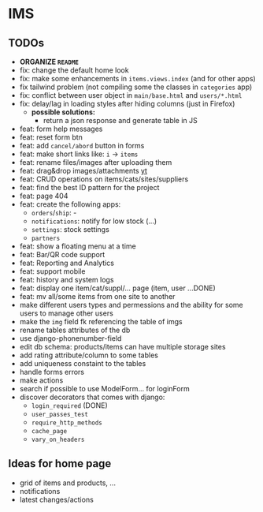 # IMS

## TODOs
- **ORGANIZE `README`**
- fix: change the default home look
- fix: make some enhancements in `items.views.index` (and for other apps)
- fix tailwind problem (not compiling some the classes in `categories` app)
- fix: conflict between user object in `main/base.html` and `users/*.html`
- fix: delay/lag in loading styles after hiding columns (just in Firefox)
    - **possible solutions:**
        - return a json response and generate table in JS
- feat: form help messages
- feat: reset form btn
- feat: add `cancel/abord` button in forms
- feat: make short links like: `i` -> `items`
- feat: rename files/images after uploading them
- feat: drag&drop images/attachments [yt](https://www.youtube.com/watch?v=9Xh_ZpFkROI)
- feat: CRUD operations on items/cats/sites/suppliers
- feat: find the best ID pattern for the project
- feat: page 404
- feat: create the following apps:
    - `orders`/`ship`: -
    - `notifications`: notify for low stock (...)
    - `settings`: stock settings
    - `partners`
- feat: show a floating menu at a time
- feat: Bar/QR code support
- feat: Reporting and Analytics
- feat: support mobile
- feat: history and system logs
- feat: display one item/cat/suppl/... page (item, user ...DONE)
- feat: mv all/some items from one site to another 
- make different users types and permessions and the ability for some users to manage other users
- make the `img` field fk referencing the table of imgs
- rename tables attributes of the db
- use django-phonenumber-field
- edit db schema: products/items can have multiple storage sites
- add rating attribute/column to some tables
- add uniqueness constaint to the tables
- handle forms errors
- make actions 
- search if possible to use ModelForm... for loginForm
- discover decorators that comes with django:
    - `login_required` (DONE)
    - `user_passes_test`
    - `require_http_methods`
    - `cache_page`
    - `vary_on_headers`

## Ideas for home page
- grid of items and products, ...
- notifications
- latest changes/actions
